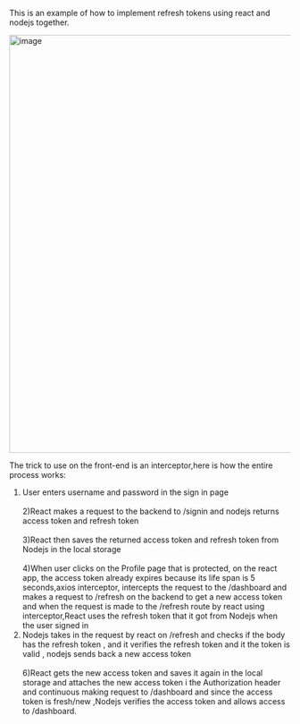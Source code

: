 This is an example of how to implement refresh tokens using react and nodejs together.

<img width="747" alt="image" src="https://user-images.githubusercontent.com/40856827/221082235-83a28e3b-970f-4b52-b2a9-d6d8b5aa49ca.png">


The trick to use on the front-end is an interceptor,here is how the entire process works:<br>  

1) User enters username and password in the sign in page<br>  
2)React makes a request to the backend to /signin and nodejs returns access token and refresh token<br>  
3)React then saves the returned access token and refresh token from Nodejs in the local storage<br>  
4)When user clicks on the Profile page that is protected, on the react app, the access token already expires because its life span is 5 seconds,axios interceptor, intercepts the request to the /dashboard and makes a request to /refresh on the backend to get a new access token and when the request is made to the /refresh route by react using interceptor,React uses the refresh token that it got from Nodejs when the user signed in<br>  
5) Nodejs takes in the request by react on /refresh and checks if the body has the refresh token , and it verifies the refresh token and it the token is valid , nodejs sends back a new access token<br>  
6)React gets the new access token and saves it again in the local storage and attaches the new access token i the Authorization header and continuous making request to /dashboard and since the access token is fresh/new ,Nodejs verifies the access token and allows access to /dashboard.<br>  
